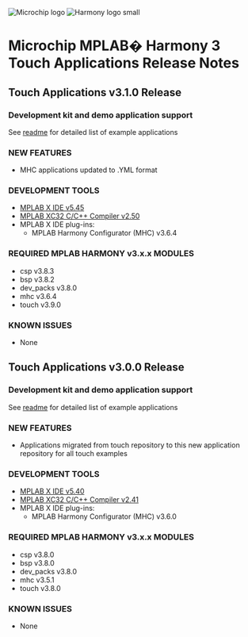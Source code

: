 ﻿![Microchip logo](https://raw.githubusercontent.com/wiki/Microchip-MPLAB-Harmony/Microchip-MPLAB-Harmony.github.io/images/microchip_logo.png)
![Harmony logo small](https://raw.githubusercontent.com/wiki/Microchip-MPLAB-Harmony/Microchip-MPLAB-Harmony.github.io/images/microchip_mplab_harmony_logo_small.png)

#  Microchip MPLAB� Harmony 3 Touch Applications Release Notes
## Touch Applications v3.1.0 Release

### Development kit and demo application support

See [readme](readme.md) for detailed list of example applications


### NEW FEATURES

* MHC applications updated to .YML format

### DEVELOPMENT TOOLS 

* [MPLAB X IDE v5.45](https://www.microchip.com/mplabx-ide-windows-installer)
* [MPLAB XC32 C/C++ Compiler v2.50](https://www.microchip.com/mplab/compilers)
* MPLAB X IDE plug-ins:
  * MPLAB Harmony Configurator (MHC) v3.6.4 

### REQUIRED MPLAB HARMONY v3.x.x MODULES 

* csp v3.8.3
* bsp v3.8.2
* dev_packs v3.8.0
* mhc v3.6.4
* touch v3.9.0

### KNOWN ISSUES

* None

## Touch Applications v3.0.0 Release

### Development kit and demo application support

See [readme](readme.md) for detailed list of example applications


### NEW FEATURES

* Applications migrated from touch repository to this new application repository for all touch examples


### DEVELOPMENT TOOLS 

* [MPLAB X IDE v5.40](https://www.microchip.com/mplabx-ide-windows-installer)
* [MPLAB XC32 C/C++ Compiler v2.41](https://www.microchip.com/mplab/compilers)
* MPLAB X IDE plug-ins:
  * MPLAB Harmony Configurator (MHC) v3.6.0 

### REQUIRED MPLAB HARMONY v3.x.x MODULES 

* csp v3.8.0
* bsp v3.8.0
* dev_packs v3.8.0
* mhc v3.5.1 
* touch v3.8.0

### KNOWN ISSUES

* None